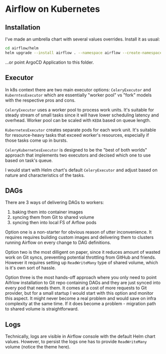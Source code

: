 # Airflow on Kubernetes

## Installation

I've made an umbrella chart with several values overrides. Install it as usual:

```sh
cd airflow/helm
helm upgrade --install airflow . --namespace airflow --create-namespace
```

...or point ArgoCD Application to this folder.

## Executor

In k8s context there are two main executor options: `CeleryExecutor` and `KuberntesExecutor` which are essentially "worker pool" vs "fork" models with the respective pros and cons.

`CeleryExecutor` uses a worker pool to process work units. It's suitable for steady stream of small tasks since it will have lower scheduling latency and overhead. Worker pool can be scaled with `KEDA` based on queue length.

`KubernetesExecutor` creates separate pods for each work unit. It's suitable for resource-heavy tasks that exceed worker's resources, especially if those tasks come up in bursts.

`CeleryKubernetesExecutor` is designed to be the "best of both worlds" approach that implements two executors and decised which one to use based on task's queue.

I would start with Helm chart's default `CeleryExecutor` and adjust based on nature and characteristics of the tasks.

## DAGs

There are 3 ways of delivering DAGs to workers:
1. baking them into container images
2. syncing them from Git to shared volume
3. syncing then into local FS of Arflow pods

Option one is a non-starter for obvious reason of utter inconvenience. It requires requires building custom images and delivering them to clusters running Airflow on every change to DAG definitions.

Option two is the most dilligent on paper, since it reduces amount of wasted work on Git syncs, preventing potential throttling from GitHub and friends. However it requires setting up `ReadWriteMany` type of shared volume, which is it's own sort of hassle.

Option three is the most hands-off approach where you only need to point Aifrlow installation to Git repo containing DAGs and they are just synced into every pod that needs them. It comes at a cost of more requests to Git provider, but for a small startup I would start with this option and monitor this aspect. It might never become a real problem and would save on infra complexity at the same time. If it does become a problem - migration path to shared volume is straightforward.

## Logs

Technically, logs are visible in Airflow console with the default Helm chart values. However, to persist the logs one has to provide `ReadWriteMany` volume (notice the theme here).
